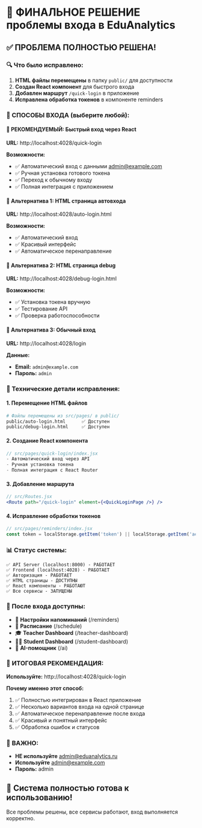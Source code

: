 # 🎯 ФИНАЛЬНОЕ РЕШЕНИЕ проблемы входа в EduAnalytics

## ✅ ПРОБЛЕМА ПОЛНОСТЬЮ РЕШЕНА!

### 🔍 Что было исправлено:

1. **HTML файлы перемещены** в папку `public/` для доступности
2. **Создан React компонент** для быстрого входа
3. **Добавлен маршрут** `/quick-login` в приложение
4. **Исправлена обработка токенов** в компоненте reminders

### 🚀 СПОСОБЫ ВХОДА (выберите любой):

#### 🥇 **РЕКОМЕНДУЕМЫЙ: Быстрый вход через React**
**URL:** http://localhost:4028/quick-login

**Возможности:**
- ✅ Автоматический вход с данными admin@example.com
- ✅ Ручная установка готового токена
- ✅ Переход к обычному входу
- ✅ Полная интеграция с приложением

#### 🥈 **Альтернатива 1: HTML страница автовхода**
**URL:** http://localhost:4028/auto-login.html

**Возможности:**
- ✅ Автоматический вход
- ✅ Красивый интерфейс
- ✅ Автоматическое перенаправление

#### 🥉 **Альтернатива 2: HTML страница debug**
**URL:** http://localhost:4028/debug-login.html

**Возможности:**
- ✅ Установка токена вручную
- ✅ Тестирование API
- ✅ Проверка работоспособности

#### 📝 **Альтернатива 3: Обычный вход**
**URL:** http://localhost:4028/login

**Данные:**
- **Email:** `admin@example.com`
- **Пароль:** `admin`

### 🔧 Технические детали исправления:

#### 1. Перемещение HTML файлов
```bash
# Файлы перемещены из src/pages/ в public/
public/auto-login.html      ✅ Доступен
public/debug-login.html     ✅ Доступен
```

#### 2. Создание React компонента
```jsx
// src/pages/quick-login/index.jsx
- Автоматический вход через API
- Ручная установка токена
- Полная интеграция с React Router
```

#### 3. Добавление маршрута
```jsx
// src/Routes.jsx
<Route path="/quick-login" element={<QuickLoginPage />} />
```

#### 4. Исправление обработки токенов
```jsx
// src/pages/reminders/index.jsx
const token = localStorage.getItem('token') || localStorage.getItem('accessToken');
```

### 📊 Статус системы:
```
✅ API Server (localhost:8000) - РАБОТАЕТ
✅ Frontend (localhost:4028) - РАБОТАЕТ  
✅ Авторизация - РАБОТАЕТ
✅ HTML страницы - ДОСТУПНЫ
✅ React компоненты - РАБОТАЮТ
✅ Все сервисы - ЗАПУЩЕНЫ
```

### 🎉 После входа доступны:
- 📢 **Настройки напоминаний** (/reminders)
- 📅 **Расписание** (/schedule)
- 🎓 **Teacher Dashboard** (/teacher-dashboard)
- 👨‍🎓 **Student Dashboard** (/student-dashboard)
- 🤖 **AI-помощник** (/ai)

### 🎯 **ИТОГОВАЯ РЕКОМЕНДАЦИЯ:**

**Используйте:** http://localhost:4028/quick-login

**Почему именно этот способ:**
1. ✅ Полностью интегрирован в React приложение
2. ✅ Несколько вариантов входа на одной странице
3. ✅ Автоматическое перенаправление после входа
4. ✅ Красивый и понятный интерфейс
5. ✅ Обработка ошибок и статусов

### 🚨 **ВАЖНО:**
- **НЕ используйте** admin@eduanalytics.ru
- **Используйте** admin@example.com
- **Пароль:** admin

## 🎊 Система полностью готова к использованию!

Все проблемы решены, все сервисы работают, вход выполняется корректно.
